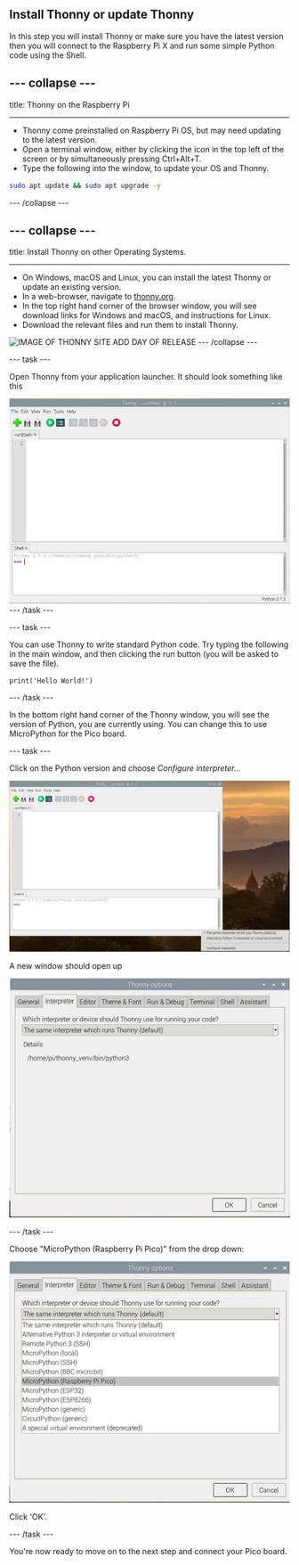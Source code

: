 ## Install Thonny or update Thonny

In this step you will install Thonny or make sure you have the latest version then you will connect to the Raspberry Pi X and run some simple Python code using the Shell. 

--- collapse ---
---

title: Thonny on the Raspberry Pi

---
- Thonny come preinstalled on Raspberry Pi OS, but may need updating to the latest version.
- Open a terminal window, either by clicking the icon in the top left of the screen or by simultaneously pressing Ctrl+Alt+T.
- Type the following into the window, to update your OS and Thonny.

```bash
sudo apt update && sudo apt upgrade -y
```

--- /collapse ---

--- collapse ---
---

title: Install Thonny on other Operating Systems.

---
- On Windows, macOS and Linux, you can install the latest Thonny or update an existing version.
- In a web-browser, navigate to [thonny.org](https://thonny.org/).
- In the top right hand corner of the browser window, you will see download links for Windows and macOS, and instructions for Linux.
- Download the relevant files and run them to install Thonny.

![IMAGE OF THONNY SITE ADD DAY OF RELEASE](IMAGE)
--- /collapse ---

--- task ---

Open Thonny from your application launcher. It should look something like this

![image of the Thonny application](images/1_thonny.png)
--- /task ---

--- task ---

You can use Thonny to write standard Python code. Try typing the following in the main window, and then clicking the run button (you will be asked to save the file).

```python3
print('Hello World!')
```

--- /task ---

In the bottom right hand corner of the Thonny window, you will see the version of Python, you are currently using. You can change this to use MicroPython for the Pico board.

--- task ---

Click on the Python version and choose *Configure interpreter...*

![image of interpreter options](images/2_thonny.png)

A new window should open up

![image of interpreter options](images/3_thonny.png)

--- /task ---

Choose "MicroPython (Raspberry Pi Pico)" from the drop down:

![Choose MicroPython](images/4_thonny.png)

Click 'OK'.

--- /task ---

You're now ready to move on to the next step and connect your Pico board.
